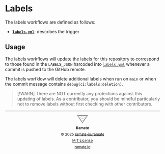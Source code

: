 # Labels
The labels workflows are defined as follows:

- **[`labels.yml`](../../../../.github/workflows/labels.yml)**: describes the trigger

## Usage
The labels workflows will update the labels for this repository to correspond to those found in the `LABELS_JSON` harcoded into [`labels.yml`](../../../../.github/workflows/labels.yml) whenever a commit is pushed to the GitHub remote.

The labels worfklow will delete additional labels when run on `main` or when the commit message contains `debug(ci:labels:deletion)`.

> [!WARN]
> There are NOT currently any protections against this updating of labels. As a contributor, you should be mindful particularly not to remove labels without first checking with other contributors.

<!--OAC FOOTER: DO NOT REMOVE THIS LINE-->
---

<div align="center">
  <a href="https://github.com/ramate-io/oac">
    <picture>
      <source srcset="/assets/ramate-inverted-transparent.png" media="(prefers-color-scheme: dark)">
      <img height="24" src="/assets/ramate-transparent.png" alt="Ramate"/>
    </picture>
  </a>
  <br/>
  <sub>
    <b>Ramate</b>
    <br/>
    &copy; 2025 <a href="https://github.com/ramate-io/ramate">ramate-io/ramate</a>
    <br/>
    <a href="https://github.com/ramate-io/ramate/blob/main/LICENSE">MIT License</a>
    <br/>
    <a href="https://www.ramate.io">ramate.io</a>
  </sub>
</div>
